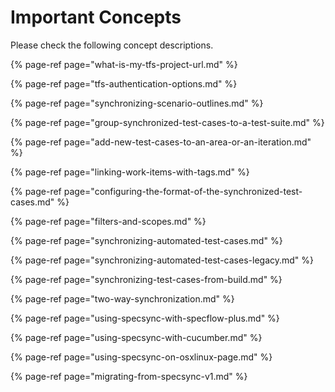 # Important Concepts

Please check the following concept descriptions.

{% page-ref page="what-is-my-tfs-project-url.md" %}

{% page-ref page="tfs-authentication-options.md" %}

{% page-ref page="synchronizing-scenario-outlines.md" %}

{% page-ref page="group-synchronized-test-cases-to-a-test-suite.md" %}

{% page-ref page="add-new-test-cases-to-an-area-or-an-iteration.md" %}

{% page-ref page="linking-work-items-with-tags.md" %}

{% page-ref page="configuring-the-format-of-the-synchronized-test-cases.md" %}

{% page-ref page="filters-and-scopes.md" %}

{% page-ref page="synchronizing-automated-test-cases.md" %}

{% page-ref page="synchronizing-automated-test-cases-legacy.md" %}

{% page-ref page="synchronizing-test-cases-from-build.md" %}

{% page-ref page="two-way-synchronization.md" %}

{% page-ref page="using-specsync-with-specflow-plus.md" %}

{% page-ref page="using-specsync-with-cucumber.md" %}

{% page-ref page="using-specsync-on-osxlinux-page.md" %}

{% page-ref page="migrating-from-specsync-v1.md" %}

